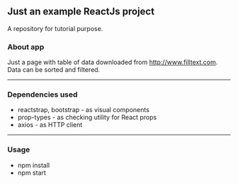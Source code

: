 ## Just an example ReactJs project ##
A repository for tutorial purpose.
### About app
Just a page with table of data downloaded from http://www.filltext.com.
Data can be sorted and filtered.
***
### Dependencies used
* reactstrap, bootstrap - as visual components
* prop-types - as checking utility for React props
* axios - as HTTP client
***
### Usage
* npm install
* npm start
